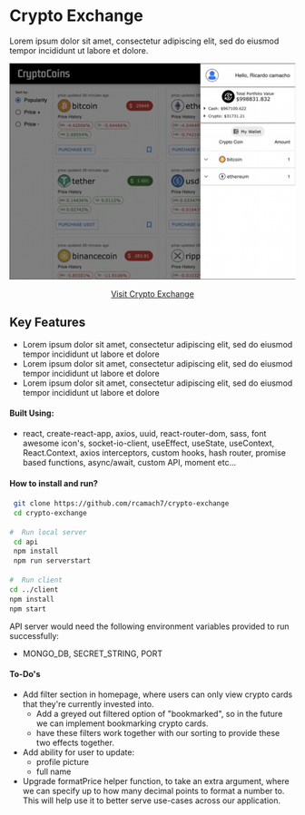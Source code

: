 # Crypto Exchange

Lorem ipsum dolor sit amet, consectetur adipiscing elit, sed do eiusmod tempor incididunt ut labore et dolore.

![project_demo](crypto-exchange.png)

<div align="center">

[Visit Crypto Exchange](https://rcamach7.github.io/crypto-exchange/#/)

</div>

## Key Features

- Lorem ipsum dolor sit amet, consectetur adipiscing elit, sed do eiusmod tempor incididunt ut labore et dolore
- Lorem ipsum dolor sit amet, consectetur adipiscing elit, sed do eiusmod tempor incididunt ut labore et dolore
- Lorem ipsum dolor sit amet, consectetur adipiscing elit, sed do eiusmod tempor incididunt ut labore et dolore

#### Built Using:

- react, create-react-app, axios, uuid, react-router-dom, sass, font awesome icon's, socket-io-client, useEffect, useState, useContext, React.Context, axios interceptors, custom hooks, hash router, promise based functions, async/await, custom API, moment etc...

#### How to install and run?

```bash
 git clone https://github.com/rcamach7/crypto-exchange
 cd crypto-exchange

#  Run local server
 cd api
 npm install
 npm run serverstart

#  Run client
cd ../client
npm install
npm start
```

API server would need the following environment variables provided to run successfully:

- MONGO_DB, SECRET_STRING, PORT

#### To-Do's

- Add filter section in homepage, where users can only view crypto cards that they're currently invested into.
  - Add a greyed out filtered option of "bookmarked", so in the future we can implement bookmarking crypto cards.
  - have these filters work together with our sorting to provide these two effects together.
- Add ability for user to update:
  - profile picture
  - full name
- Upgrade formatPrice helper function, to take an extra argument, where we can specify up to how many decimal points to format a number to. This will help use it to better serve use-cases across our application.
